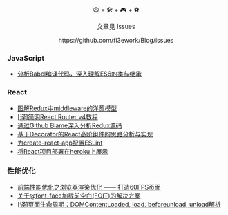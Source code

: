 <p align="center">😆 = 🛠 + 🎮 + ⚽️</p>
<p align="center">文章见 Issues</p>
<p align="center">https://github.com/fi3ework/Blog/issues</p>

### JavaScript

- [分析Babel编译代码，深入理解ES6的类与继承](https://github.com/fi3ework/blog/issues/13)

### React

- [图解Redux中middleware的洋葱模型](https://github.com/fi3ework/blog/issues/14)
- [\[译\]简明React Router v4教程](https://github.com/fi3ework/blog/issues/10)
- [通过Github Blame深入分析Redux源码](https://github.com/fi3ework/blog/issues/7)
- [基于Decorator的React高阶组件的思路分析与实现](https://github.com/fi3ework/blog/issues/6)
- [为create-react-app配置ESLint](https://github.com/fi3ework/blog/issues/5)
- [将React项目部署在heroku上展示](https://github.com/fi3ework/blog/issues/4)

### 性能优化

- [前端性能优化之浏览器渲染优化 —— 打造60FPS页面](https://github.com/fi3ework/blog/issues/9)
- [关于@font-face加载前空白(FOIT)的解决方案](https://github.com/fi3ework/blog/issues/8)
- [\[译\]页面生命周期：DOMContentLoaded, load, beforeunload, unload解析](https://github.com/fi3ework/blog/issues/3)

